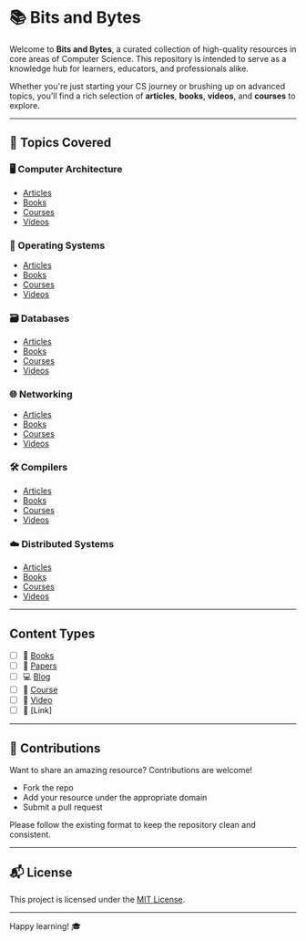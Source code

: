 # 📚 Bits and Bytes

Welcome to **Bits and Bytes**, a curated collection of high-quality resources in core areas of Computer Science. This repository is intended to serve as a knowledge hub for learners, educators, and professionals alike.

Whether you're just starting your CS journey or brushing up on advanced topics, you'll find a rich selection of **articles**, **books**, **videos**, and **courses** to explore.

---

## 📂 Topics Covered

### 🖥️ Computer Architecture
- [Articles](docs/computer-architecture/articles.md)
- [Books](docs/computer-architecture/books.md)
- [Courses](docs/computer-architecture/courses.md)
- [Videos](docs/computer-architecture/videos.md)

### 🧠 Operating Systems
- [Articles](docs/operating-systems/articles.md)
- [Books](docs/operating-systems/books.md)
- [Courses](docs/operating-systems/courses.md)
- [Videos](docs/operating-systems/videos.md)

### 🗃️ Databases
- [Articles](docs/databases/articles.md)
- [Books](docs/databases/books.md)
- [Courses](docs/databases/courses.md)
- [Videos](docs/databases/videos.md)

### 🌐 Networking
- [Articles](docs/networking/articles.md)
- [Books](docs/networking/books.md)
- [Courses](docs/networking/courses.md)
- [Videos](docs/networking/videos.md)

### 🛠️ Compilers
- [Articles](docs/compilers/articles.md)
- [Books](docs/compilers/books.md)
- [Courses](docs/compilers/courses.md)
- [Videos](docs/compilers/videos.md)

### ☁️ Distributed Systems
- [Articles](docs/distributed-systems/articles.md)
- [Books](docs/distributed-systems/books.md)
- [Courses](docs/distributed-systems/courses.md)
- [Videos](docs/distributed-systems/videos.md)

---

## Content Types

- [ ] 📖 [Books]() 
- [ ] 📄 [Papers]()
- [ ] 💻 [Blog]()
- [ ] 🏫 [Course]()
- [ ] 🎥 [Video]()
- [ ] 🔗 [Link]

---

## 🧩 Contributions

Want to share an amazing resource? Contributions are welcome!

- Fork the repo
- Add your resource under the appropriate domain
- Submit a pull request

Please follow the existing format to keep the repository clean and consistent.

---

## 📬 License

This project is licensed under the [MIT License](LICENSE).

---

Happy learning! 🎓

